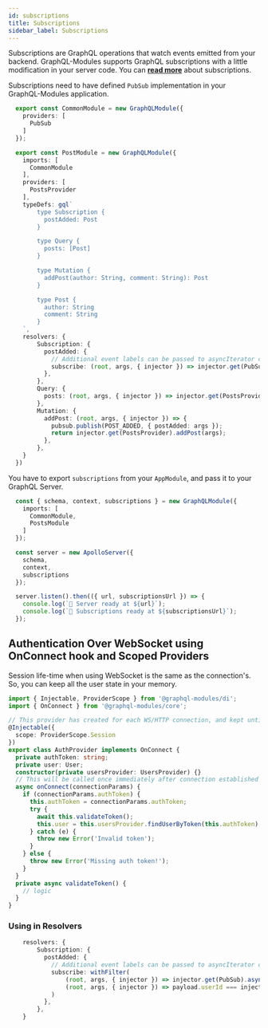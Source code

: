 ```yaml
---
id: subscriptions
title: Subscriptions
sidebar_label: Subscriptions
---
```


Subscriptions are GraphQL operations that watch events emitted from your backend. GraphQL-Modules supports GraphQL subscriptions with a little modification in your server code. You can **[read more](https://www.apollographql.com/docs/apollo-server/features/subscriptions.html)** about subscriptions.

Subscriptions need to have defined `PubSub` implementation in your GraphQL-Modules application.

```typescript
  export const CommonModule = new GraphQLModule({
    providers: [
      PubSub
    ]
  });
```

```typescript
  export const PostModule = new GraphQLModule({
    imports: [
      CommonModule
    ],
    providers: [
      PostsProvider
    ],
    typeDefs: gql`
        type Subscription {
          postAdded: Post
        }

        type Query {
          posts: [Post]
        }

        type Mutation {
          addPost(author: String, comment: String): Post
        }

        type Post {
          author: String
          comment: String
        }
    `,
    resolvers: {
        Subscription: {
          postAdded: {
            // Additional event labels can be passed to asyncIterator creation
            subscribe: (root, args, { injector }) => injector.get(PubSub).asyncIterator([POST_ADDED]),
          },
        },
        Query: {
          posts: (root, args, { injector }) => injector.get(PostsProvider).posts()
        },
        Mutation: {
          addPost: (root, args, { injector }) => {
            pubsub.publish(POST_ADDED, { postAdded: args });
            return injector.get(PostsProvider).addPost(args);
          },
        },
    }
  })
```

You have to export `subscriptions` from your `AppModule`, and pass it to your GraphQL Server.

```typescript
  const { schema, context, subscriptions } = new GraphQLModule({
    imports: [
      CommonModule,
      PostsModule
    ]
  });

  const server = new ApolloServer({
    schema,
    context,
    subscriptions
  });

  server.listen().then(({ url, subscriptionsUrl }) => {
    console.log(`🚀 Server ready at ${url}`);
    console.log(`🚀 Subscriptions ready at ${subscriptionsUrl}`);
  });
```

## Authentication Over WebSocket using OnConnect hook and Scoped Providers

Session life-time when using WebSocket is the same as the connection's. So, you can keep all the user state in your memory.

```typescript
import { Injectable, ProviderScope } from '@graphql-modules/di';
import { OnConnect } from '@graphql-modules/core';

// This provider has created for each WS/HTTP connection, and kept until the connection is terminated
@Injectable({
  scope: ProviderScope.Session
})
export class AuthProvider implements OnConnect {
  private authToken: string;
  private user: User;
  constructor(private usersProvider: UsersProvider) {}
  // This will be called once immediately after connection established and the session is constructed.
  async onConnect(connectionParams) {
    if (connectionParams.authToken) {
      this.authToken = connectionParams.authToken;
      try {
        await this.validateToken();
        this.user = this.usersProvider.findUserByToken(this.authToken);
      } catch (e) {
        throw new Error('Invalid token');
      }
    } else {
      throw new Error('Missing auth token!');
    }
  }
  private async validateToken() {
    // logic
  }
}
```

### Using in Resolvers

```typescript
    resolvers: {
        Subscription: {
          postAdded: {
            // Additional event labels can be passed to asyncIterator creation
            subscribe: withFilter(
                (root, args, { injector }) => injector.get(PubSub).asyncIterator([POST_ADDED]),
                (root, args, { injector }) => payload.userId === injector.get(AuthProvider).user.id
            )
          },
        },
    }
```
